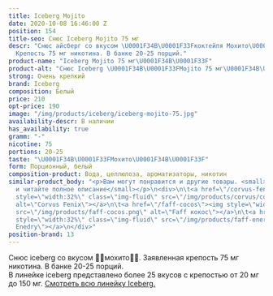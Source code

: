```yaml
---
title: Iceberg Mojito
date: 2020-10-08 16:46:00 Z
position: 154
title-seo: Снюс Iceberg Mojito 75 мг
descr: "Снюс айсберг со вкусом \U0001F34B\U0001F33Fкоктейля Мохито\U0001F34B\U0001F33F.
  Крепость 75 мг никотина. В банке 20-25 порций."
product-name: "Iceberg Mojito 75 мг\U0001F34B\U0001F33F"
product-alt: "Снюс Iceberg \U0001F34B\U0001F33FMojito 75 мг\U0001F34B\U0001F33F"
strong: Очень крепкий
brand: Iceberg
composition: Белый
price: 210
opt-price: 190
image: "/img/products/iceberg/iceberg-mojito-75.jpg"
availability-descr: В наличии
has_availability: true
gramm: "-"
nicotine: 75
portions: 20-25
taste: "\U0001F34B\U0001F33FМохито\U0001F34B\U0001F33F"
form: Порционный, белый
composition-product: Вода, целлюлоза, ароматизаторы, никотин
similar-product_body: "<p>Вам могут понравится и другие товары. <small>Жмите на картинки
  и читайте полное описание</small></p>\n<div>\n\t<a href=\"/corvus-fenix-barberry\"><img
  style=\"width:32%\" class=\"img-fluid\" src=\"/img/products/corvus/corvus-fenix.png\"
  alt=\"Corvus Fenix\"></a>\n\t<a href=\"/faff-cocos\"><img style=\"width:32%\" class=\"img-fluid\"
  src=\"/img/products/faff-cocos.png\" alt=\"Faff кокос\"></a>\n\t<a href=\"/faff-snus-energy\"><img
  style=\"width:32%\" class=\"img-fluid\" src=\"/img/products/faff-energy.png\" alt=\"Faff
  Enedry\"></a>\n</div>"
position-brand: 13
---
```


Снюс iceberg со вкусом 🍋🌿мохито🍋🌿. Заявленная крепость 75 мг никотина. В банке 20-25 порций.<br> 
В линейке iceberg представлено более 25 вкусов с крепостью от 20 мг до 150 мг. <a href="/iceberg">Смотреть всю линейку Iceberg.</a>